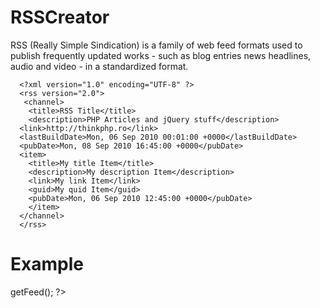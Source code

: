 RSSCreator
==========

   RSS (Really Simple Sindication) is a family of web feed formats 
   used to publish frequently updated works - such as blog entries
   news headlines, audio and video - in a standardized format.

      <?xml version="1.0" encoding="UTF-8" ?>
      <rss version="2.0">
       <channel>
        <title>RSS Title</title>
        <description>PHP Articles and jQuery stuff</description>
   	  <link>http://thinkphp.ro</link>
	  <lastBuildDate>Mon, 06 Sep 2010 00:01:00 +0000</lastBuildDate>
	  <pubDate>Mon, 08 Sep 2010 16:45:00 +0000</pubDate>
	  <item>
		<title>My title Item</title>
		<description>My description Item</description>
		<link>My link Item</link>
		<guid>My quid Item</guid>
		<pubDate>Mon, 06 Sep 2010 12:45:00 +0000</pubDate>
        </item>
      </channel>
      </rss>

Example
=======

   <?php

     //include class dbconnect
     require_once('db.class.php');

     //include class rss
     require_once('rss.class.php');

     //will be outputting an RSS+XML document
     header("Content-Type: application/rss+xml");

     //instantiate the object ....create an object 
     $rss = new RSS('My RSS Adrian Statescu','http://thinkphp.ro','PHP Articles and MooTools Stuff');

     //call the method getFeed() that will return the actual RSS 
     //feed once it has been constructed in the class,
     //so, perform an echo on the return value to write the data
     echo$rss->getFeed();

   ?>
